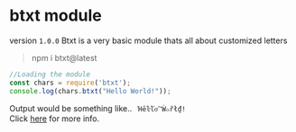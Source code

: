 btxt module
===========
version `1.0.0`
 Btxt is a very basic module thats all about customized letters
> npm i btxt@latest

```js
//Loading the module
const chars = require('btxt');
console.log(chars.btxt("Hello World!"));
```

Output would be something like..
``` Ήēŀľσ͠ Ẁ๐ȑł₫!```<br>
Click [here](https://github.com/LeeeRoux/btxt/wiki) for more info.

